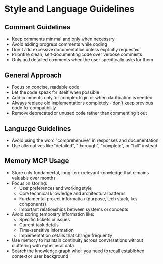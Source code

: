 # Style and Language Guidelines

## Comment Guidelines

- Keep comments minimal and only when necessary
- Avoid adding progress comments while coding
- Don't add excessive documentation unless explicitly requested
- Prioritize clean, self-documenting code over verbose comments
- Only add detailed comments when the user specifically asks for them

## General Approach

- Focus on concise, readable code
- Let the code speak for itself when possible
- Add comments only for complex logic or when clarification is needed
- Always replace old implementations completely - don't keep previous code for compatibility
- Remove deprecated or unused code rather than commenting it out

## Language Guidelines

- Avoid using the word "comprehensive" in responses and documentation
- Use alternatives like "detailed", "thorough", "complete", or "full" instead

## Memory MCP Usage

- Store only fundamental, long-term relevant knowledge that remains valuable over months
- Focus on storing:
  - User preferences and working style
  - Core technical knowledge and architectural patterns
  - Fundamental project information (purpose, tech stack, key components)
  - Important relationships between systems or concepts
- Avoid storing temporary information like:
  - Specific tickets or issues
  - Current task details
  - Time-sensitive information
  - Implementation details that change frequently
- Use memory to maintain continuity across conversations without cluttering with ephemeral data
- Search the knowledge graph when you need to recall established context or user background